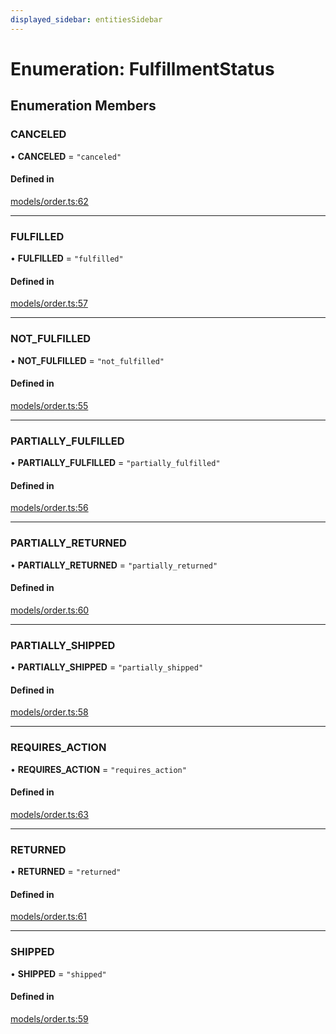 ```yaml
---
displayed_sidebar: entitiesSidebar
---
```


# Enumeration: FulfillmentStatus

## Enumeration Members

### CANCELED

• **CANCELED** = ``"canceled"``

#### Defined in

[models/order.ts:62](https://github.com/medusajs/medusa/blob/076b41bb8/packages/medusa/src/models/order.ts#L62)

___

### FULFILLED

• **FULFILLED** = ``"fulfilled"``

#### Defined in

[models/order.ts:57](https://github.com/medusajs/medusa/blob/076b41bb8/packages/medusa/src/models/order.ts#L57)

___

### NOT\_FULFILLED

• **NOT\_FULFILLED** = ``"not_fulfilled"``

#### Defined in

[models/order.ts:55](https://github.com/medusajs/medusa/blob/076b41bb8/packages/medusa/src/models/order.ts#L55)

___

### PARTIALLY\_FULFILLED

• **PARTIALLY\_FULFILLED** = ``"partially_fulfilled"``

#### Defined in

[models/order.ts:56](https://github.com/medusajs/medusa/blob/076b41bb8/packages/medusa/src/models/order.ts#L56)

___

### PARTIALLY\_RETURNED

• **PARTIALLY\_RETURNED** = ``"partially_returned"``

#### Defined in

[models/order.ts:60](https://github.com/medusajs/medusa/blob/076b41bb8/packages/medusa/src/models/order.ts#L60)

___

### PARTIALLY\_SHIPPED

• **PARTIALLY\_SHIPPED** = ``"partially_shipped"``

#### Defined in

[models/order.ts:58](https://github.com/medusajs/medusa/blob/076b41bb8/packages/medusa/src/models/order.ts#L58)

___

### REQUIRES\_ACTION

• **REQUIRES\_ACTION** = ``"requires_action"``

#### Defined in

[models/order.ts:63](https://github.com/medusajs/medusa/blob/076b41bb8/packages/medusa/src/models/order.ts#L63)

___

### RETURNED

• **RETURNED** = ``"returned"``

#### Defined in

[models/order.ts:61](https://github.com/medusajs/medusa/blob/076b41bb8/packages/medusa/src/models/order.ts#L61)

___

### SHIPPED

• **SHIPPED** = ``"shipped"``

#### Defined in

[models/order.ts:59](https://github.com/medusajs/medusa/blob/076b41bb8/packages/medusa/src/models/order.ts#L59)

